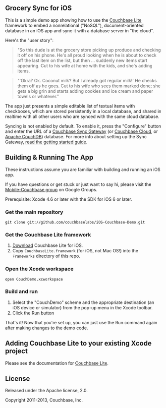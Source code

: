 ## Grocery Sync for iOS

This is a simple demo app showing how to use the [Couchbase Lite][1] framework to embed a nonrelational ("NoSQL"), document-oriented database in an iOS app and sync it with a database server in "the cloud".

Here's the "user story":

> "So this dude is at the grocery store picking up produce and checking it off on his phone. He's all proud looking when he is about to check off the last item on the list, but then ... suddenly new items start appearing. Cut to his wife at home with the kids, and she's adding items.

> "'Okra? Ok. Coconut milk? But I already got regular milk!' He checks them off as he goes. Cut to his wife who sees them marked done; she gets a big grin and starts adding cookies and ice cream and paper towels or whatever."

The app just presents a simple editable list of textual items with checkboxes, which are stored persistently in a local database, and shared in realtime with all other users who are synced with the same cloud database.

Syncing is not enabled by default. To enable it, press the "Configure" button and enter the URL of a [Couchbase Sync Gateway](http://www.couchbase.com/communities/couchbase-sync-gateway) (or [Couchbase Cloud](http://console.couchbasecloud.com/index/), or [Apache CouchDB][2]) database. For more info about setting up the Sync Gateway, [read the getting started guide](https://github.com/couchbase/sync_gateway/wiki/Installing-And-Upgrading).

## Building & Running The App

These instructions assume you are familiar with building and running an iOS app.

If you have questions or get stuck or just want to say hi, please visit the [Mobile-Couchbase group][4] on Google Groups.

Prerequisite: Xcode 4.6 or later with the SDK for iOS 6 or later.

### Get the main repository

    git clone git://github.com/couchbaselabs/iOS-Couchbase-Demo.git

### Get the Couchbase Lite framework

1. [Download][1] Couchbase Lite for iOS.
2. Copy `CouchbaseLite.framework` (for iOS, not Mac OS!) into the `Frameworks` directory of this repo.

### Open the Xcode workspace

    open CouchDemo.xcworkspace

### Build and run

1. Select the "CouchDemo" scheme and the appropriate destination (an iOS device or simulator) from the pop-up menu in the Xcode toolbar.
2. Click the Run button

That's it! Now that you're set up, you can just use the Run command again after making changes to the demo code.


## Adding Couchbase Lite to your existing Xcode project

Please see the documentation for [Couchbase Lite][6].


## License

Released under the Apache license, 2.0.

Copyright 2011-2013, Couchbase, Inc.

[1]: http://www.couchbase.com/communities/couchbase-lite
[2]: http://couchdb.apache.org
[4]: https://groups.google.com/group/mobile-couchbase
[5]: https://github.com/couchbase/couchbase-lite-ios/wiki/Building-Couchbase-Lite#building-the-framework
[6]: http://docs.couchbase.com/couchbase-lite/cbl-ios/#adding-couchbase-lite-to-your-app